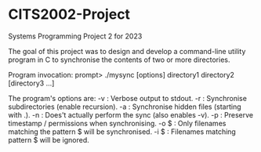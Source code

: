 # CITS2002-Project
Systems Programming Project 2 for 2023

The goal of this project was to design and develop a command-line utility program in C to synchronise the contents of two or more directories.

Program invocation:
prompt> ./mysync  [options]  directory1  directory2  [directory3  ...]

The program's options are:
-v : Verbose output to stdout.
-r : Synchronise subdirectories (enable recursion).
-a : Synchronise hidden files (starting with .).
-n : Does't actually perform the sync (also enables -v).
-p : Preserve timestamp / permissions when synchronising.
-o $ : Only filenames matching the pattern $ will be synchronised.
-i $ : Filenames matching pattern $ will be ignored.
